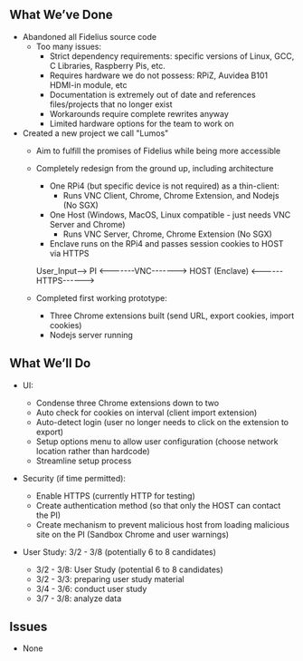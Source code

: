 ## What We’ve Done
* Abandoned all Fidelius source code
  * Too many issues:
    * Strict dependency requirements: specific versions of Linux, GCC, C Libraries, Raspberry Pis, etc.
    * Requires hardware we do not possess: RPiZ, Auvidea B101 HDMI-in module, etc
    * Documentation is extremely out of date and references files/projects that no longer exist
    * Workarounds require complete rewrites anyway
    * Limited hardware options for the team to work on
* Created a new project we call "Lumos"
  * Aim to fulfill the promises of Fidelius while being more accessible
  * Completely redesign from the ground up, including architecture
    * One RPi4 (but specific device is not required) as a thin-client:
      * Runs VNC Client, Chrome, Chrome Extension, and Nodejs (No SGX)
    * One Host (Windows, MacOS, Linux compatible - just needs VNC Server and Chrome)
      * Runs VNC Server, Chrome, Chrome Extension (No SGX)
    * Enclave runs on the RPi4 and passes session cookies to HOST via HTTPS 
			         
	User_Input-->    PI    <-------VNC-------> HOST
		     (Enclave) <------HTTPS------>	
  * Completed first working prototype:
    * Three Chrome extensions built (send URL, export cookies, import cookies)
    * Nodejs server running 

## What We’ll Do
* UI: 
  * Condense three Chrome extensions down to two
  * Auto check for cookies on interval (client import extension)
  * Auto-detect login (user no longer needs to click on the extension to export)
  * Setup options menu to allow user configuration (choose network location rather than hardcode)
  * Streamline setup process

* Security (if time permitted):
  * Enable HTTPS (currently HTTP for testing)
  * Create authentication method (so that only the HOST can contact the PI)
  * Create mechanism to prevent malicious host from loading malicious site on the PI (Sandbox Chrome and user warnings)
  
* User Study: 3/2 - 3/8 (potentially 6 to 8 candidates)
  * 3/2 - 3/8: User Study (potential 6 to 8 candidates)
  * 3/2 - 3/3: preparing user study material
  * 3/4 - 3/6: conduct user study
  * 3/7 - 3/8: analyze data


## Issues
* None
